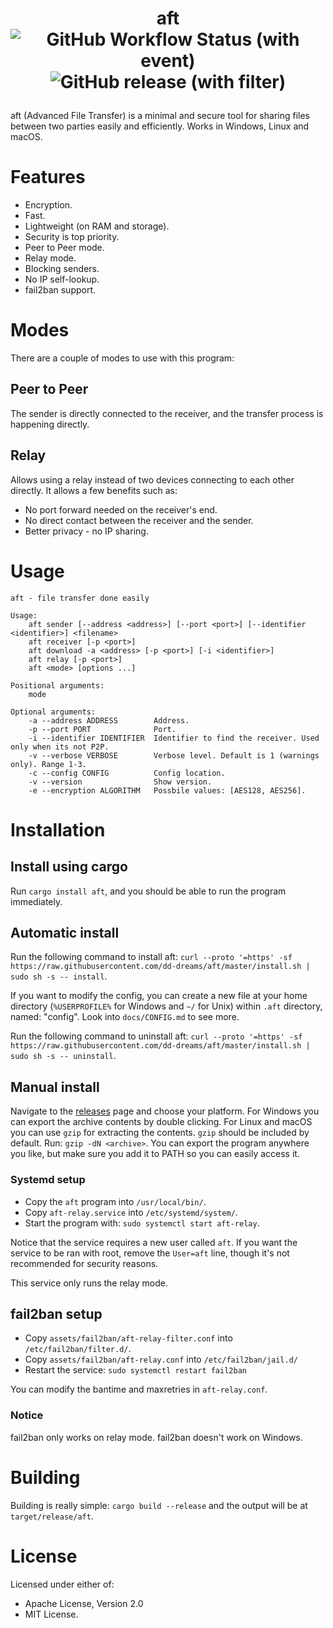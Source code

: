 # <p align="center">aft<br>![GitHub Workflow Status (with event)](https://img.shields.io/github/actions/workflow/status/dd-dreams/aft/.github%2Fworkflows%2Frust.yml)![GitHub release (with filter)](https://img.shields.io/github/v/release/dd-dreams/aft)

aft (Advanced File Transfer) is a minimal and secure tool for sharing files between two parties easily and efficiently. Works in Windows, Linux and macOS.

# Features
- Encryption.
- Fast.
- Lightweight (on RAM and storage).
- Security is top priority.
- Peer to Peer mode.
- Relay mode.
- Blocking senders.
- No IP self-lookup.
- fail2ban support.

# Modes
There are a couple of modes to use with this program:
## Peer to Peer
The sender is directly connected to the receiver, and the transfer process is happening directly.
## Relay
Allows using a relay instead of two devices connecting to each other directly. It allows a few benefits such as:
- No port forward needed on the receiver's end.
- No direct contact between the receiver and the sender.
- Better privacy - no IP sharing.

# Usage
```
aft - file transfer done easily

Usage:
    aft sender [--address <address>] [--port <port>] [--identifier <identifier>] <filename>
    aft receiver [-p <port>]
    aft download -a <address> [-p <port>] [-i <identifier>]
    aft relay [-p <port>]
    aft <mode> [options ...]

Positional arguments:
    mode

Optional arguments:
    -a --address ADDRESS        Address.
    -p --port PORT              Port.
    -i --identifier IDENTIFIER  Identifier to find the receiver. Used only when its not P2P.
    -v --verbose VERBOSE        Verbose level. Default is 1 (warnings only). Range 1-3.
    -c --config CONFIG          Config location.
    -v --version                Show version.
    -e --encryption ALGORITHM   Possbile values: [AES128, AES256].
```

# Installation

## Install using cargo
Run `cargo install aft`, and you should be able to run the program immediately.

## Automatic install
Run the following command to install aft: `curl --proto '=https' -sf https://raw.githubusercontent.com/dd-dreams/aft/master/install.sh | sudo sh -s -- install`.

If you want to modify the config, you can create a new file at your home directory (`%USERPROFILE%` for Windows and `~/` for Unix) within `.aft` directory, named: "config".
Look into `docs/CONFIG.md` to see more.

Run the following command to uninstall aft: `curl --proto '=https' -sf https://raw.githubusercontent.com/dd-dreams/aft/master/install.sh | sudo sh -s -- uninstall`.

## Manual install
Navigate to the [releases](https://github.com/dd-dreams/aft/releases) page and choose your platform.
For Windows you can export the archive contents by double clicking.
For Linux and macOS you can use `gzip` for extracting the contents. `gzip` should be included by default.
Run: `gzip -dN <archive>`. You can export the program anywhere you like, but make sure you add it to PATH so you can easily access it.

### Systemd setup
- Copy the `aft` program into `/usr/local/bin/`.
- Copy `aft-relay.service` into `/etc/systemd/system/`.
- Start the program with: `sudo systemctl start aft-relay`.

Notice that the service requires a new user called `aft`. If you want the service to be ran with root, remove the `User=aft` line, though it's not recommended for security reasons.

This service only runs the relay mode.

## fail2ban setup
- Copy `assets/fail2ban/aft-relay-filter.conf` into `/etc/fail2ban/filter.d/`.
- Copy `assets/fail2ban/aft-relay.conf` into `/etc/fail2ban/jail.d/`
- Restart the service: `sudo systemctl restart fail2ban`

You can modify the bantime and maxretries in `aft-relay.conf`.

### Notice
fail2ban only works on relay mode. fail2ban doesn't work on Windows.

# Building
Building is really simple: `cargo build --release` and the output will be at `target/release/aft`.

# License
Licensed under either of:
- Apache License, Version 2.0
- MIT License.
